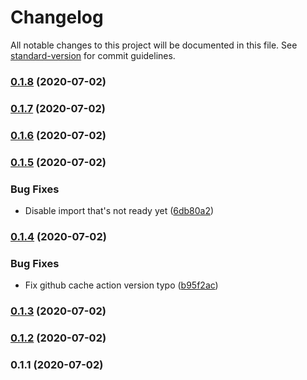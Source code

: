 # Changelog

All notable changes to this project will be documented in this file. See [standard-version](https://github.com/conventional-changelog/standard-version) for commit guidelines.

### [0.1.8](https://github.com/syy1125/syy-portfolio/compare/v0.1.7...v0.1.8) (2020-07-02)

### [0.1.7](https://github.com/syy1125/syy-portfolio/compare/v0.1.6...v0.1.7) (2020-07-02)

### [0.1.6](https://github.com/syy1125/syy-portfolio/compare/v0.1.5...v0.1.6) (2020-07-02)

### [0.1.5](https://github.com/syy1125/syy-portfolio/compare/v0.1.4...v0.1.5) (2020-07-02)


### Bug Fixes

* Disable import that's not ready yet ([6db80a2](https://github.com/syy1125/syy-portfolio/commit/6db80a29270c454839cd26a65eedfcab5e7915e9))

### [0.1.4](https://github.com/syy1125/syy-portfolio/compare/v0.1.3...v0.1.4) (2020-07-02)


### Bug Fixes

* Fix github cache action version typo ([b95f2ac](https://github.com/syy1125/syy-portfolio/commit/b95f2ac2b8b27bd00e3c2e389b5bc3266451b384))

### [0.1.3](https://github.com/syy1125/syy-portfolio/compare/v0.1.2...v0.1.3) (2020-07-02)

### [0.1.2](https://github.com/syy1125/syy-portfolio/compare/v0.1.1...v0.1.2) (2020-07-02)

### 0.1.1 (2020-07-02)

